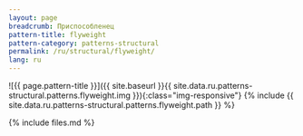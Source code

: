 ```yaml
---
layout: page
breadcrumb: Приспособленец
pattern-title: flyweight
pattern-category: patterns-structural
permalink: /ru/structural/flyweight/
lang: ru
---
```


![{{ page.pattern-title }}]({{ site.baseurl }}{{ site.data.ru.patterns-structural.patterns.flyweight.img }}){:class="img-responsive"}
{% include {{ site.data.ru.patterns-structural.patterns.flyweight.path }} %}

{% include files.md %}